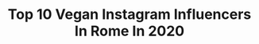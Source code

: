 ---
title: Top 10 Vegan Instagram Influencers In Rome In 2020
description: >-
  Find top vegan Instagram influencers in Rome in 2020. Most popular hashtags: #vegan #love #me #outfitoftheday.
platform: Instagram
profiles:
  - username: "lecoliche"
    fullname: >-
      Le Coliche
    location: "Italy"
    followers: 216348
    engagement: 355
    commentsToLikes: 0.006050
    id: ck14lqtgdw12q0i19gjz780mw
    verified: true
    hashtags: "#bersagli, #chepoi, #hp, #morgan"
  - username: "ale.sbaraglia"
    fullname: >-
      ALESSIA SBARAGLIA
    location: "Italy"
    followers: 12881
    engagement: 588
    commentsToLikes: 0.275389
    id: ck5bzt1llrs7u0i1136mcqjwu
    verified: false
    hashtags: "#friday, #fashionstyle, #teddy, #woman"
  - username: "violaguidotti"
    fullname: >-
      Vιoℓα Gυιdσττι
    location: "Italy"
    followers: 50387
    engagement: 329
    commentsToLikes: 0.045343
    id: ck5zqtcgnv95w0i14m257509l
    verified: false
    hashtags: "#shopping, #basicmakeup, #familyfirst, #blond"
  - username: "lacucinadijacqueline"
    fullname: >-
      _LacucinadiJacqueline_
    location: "Italy"
    followers: 3056
    engagement: 1823
    commentsToLikes: 0.146766
    id: ck5cis9w2t9yn0i11v1h5wkve
    verified: false
    hashtags: "#kugelhopf, #strawberrymuffin, #brunchlife, #cookingtime"
  - username: "doravinciguerra"
    fullname: >-
      DORA - Running & Vegan Food
    location: "Italy"
    followers: 24451
    engagement: 342
    commentsToLikes: 0.062912
    id: ck0ua7rcibpcn0i19utfavfc0
    verified: false
    hashtags: "#sportswear, #monitorthebeat, #mobility, #quads"
  - username: "avocado.bar"
    fullname: >-
      AVOCADO BAR
    location: "Italy"
    followers: 31347
    engagement: 125
    commentsToLikes: 0.002649
    id: ck5q6b3m3woih0i11g6qskgwc
    verified: false
    hashtags: "#avocadobar, #puntarellarossaroma, #tost, #foodporn"
  - username: "cavigliagiulia"
    fullname: >-
      Giulia Caviglia
    location: "Italy"
    followers: 15679
    engagement: 510
    commentsToLikes: 0.078935
    id: ck6tm0sff6zj20j71s2u8jbdl
    verified: false
    hashtags: "#homedecor, #mask, #naturaladditives, #coat"
  - username: "nancybism"
    fullname: >-
      Nancy || Creator & Blogger
    location: "Italy"
    followers: 12627
    engagement: 904
    commentsToLikes: 0.150990
    id: ck5hixj08fn5z0i11aycpp1u1
    verified: false
    hashtags: "#mood, #aesthetic, #mirrorselfie, #sundaymotivation"
  - username: "cinziatopchef"
    fullname: >-
      Cinzia Fumagalli
    location: "Italy"
    followers: 7295
    engagement: 942
    commentsToLikes: 0.223044
    id: ck6uark1e587w0j71t95shj8z
    verified: false
    hashtags: "#oggignocchi, #fusion, #cookingshow, #celamettiamotutta"
  - username: "samanta.setola"
    fullname: >-
      Samanta Setola
    location: "Italy"
    followers: 17290
    engagement: 303
    commentsToLikes: 0.026371
    id: ck0udjtxwj9hc0i19a9udbfcv
    verified: false
    hashtags: "#happiness, #candeline, #capolavoridellarte, #rolexdatejust"
---